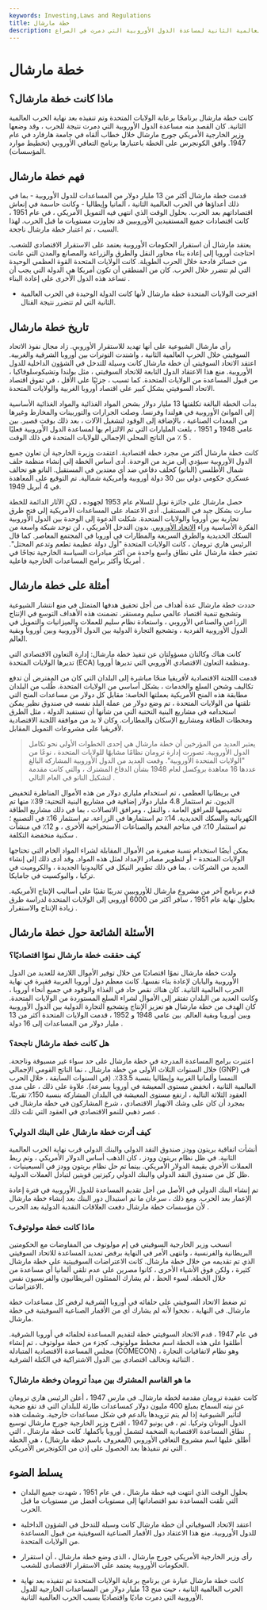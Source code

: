 ```yaml
---
keywords: Investing,Laws and Regulations
title: خطة مارشال
description: كانت خطة مارشال برنامجًا رعته الولايات المتحدة وتم تنفيذه بعد الحرب العالمية الثانية لمساعدة الدول الأوروبية التي دمرت في الصراع.
---
```


# خطة مارشال
## ماذا كانت خطة مارشال؟

كانت خطة مارشال برنامجًا برعاية الولايات المتحدة وتم تنفيذه بعد نهاية الحرب العالمية الثانية. كان القصد منه مساعدة الدول الأوروبية التي دمرت نتيجة للحرب ، وقد وضعها وزير الخارجية الأمريكي جورج مارشال خلال خطاب ألقاه في جامعة هارفارد في عام 1947. وافق الكونجرس على الخطة باعتبارها برنامج التعافي الأوروبي (تخطيط موارد المؤسسات).

## فهم خطة مارشال

قدمت خطة مارشال أكثر من 13 مليار دولار من المساعدات للدول الأوروبية - بما في ذلك أعداؤها في الحرب العالمية الثانية ، ألمانيا وإيطاليا - وكانت حاسمة في إنعاش اقتصاداتهم بعد الحرب. بحلول الوقت الذي انتهى فيه التمويل الأمريكي ، في عام 1951 ، كانت اقتصادات جميع المستفيدين الأوروبيين قد تجاوزت مستويات ما قبل الحرب. لهذا السبب ، تم اعتبار خطة مارشال ناجحة.

يعتقد مارشال أن استقرار الحكومات الأوروبية يعتمد على الاستقرار الاقتصادي للشعب. احتاجت أوروبا إلى إعادة بناء محاور النقل والطرق والزراعة والمصانع والمدن التي عانت من خسائر فادحة خلال الحرب الطويلة. كانت الولايات المتحدة القوة العظمى الوحيدة التي لم تتضرر خلال الحرب. كان من المنطقي أن تكون أمريكا هي الدولة التي يجب أن تساعد هذه الدول الأخرى على إعادة البناء .

- اقترحت الولايات المتحدة خطة مارشال لأنها كانت الدولة الوحيدة في الحرب العالمية الثانية التي لم تتضرر نتيجة القتال.

>

## تاريخ خطة مارشال

رأى مارشال الشيوعية على أنها تهديد للاستقرار الأوروبي. زاد مجال نفوذ الاتحاد السوفيتي خلال الحرب العالمية الثانية ، واشتدت التوترات بين أوروبا الشرقية والغربية. اعتقد الاتحاد السوفيتي أن خطة مارشال كانت وسيلة للتدخل في الشؤون الداخلية للدول الأوروبية. منع هذا الاعتقاد الدول التابعة للاتحاد السوفيتي ، مثل بولندا وتشيكوسلوفاكيا ، من قبول المساعدة من الولايات المتحدة. كما تسبب ، جزئيًا على الأقل ، في تفوق اقتصاد الاتحاد السوفيتي بشكل كبير على اقتصاد أوروبا الغربية والولايات المتحدة.

بدأت الخطة البالغة تكلفتها 13 مليار دولار بشحن المواد الغذائية والمواد الغذائية الأساسية إلى الموانئ الأوروبية في هولندا وفرنسا. وصلت الجرارات والتوربينات والمخارط وغيرها من المعدات الصناعية ، بالإضافة إلى الوقود لتشغيل الآلات ، بعد ذلك بوقت قصير. بين عامي 1948 و 1951 ، بلغت المليارات التي تم الالتزام بها لمساعدة الدول الأوروبية فعليًا 5 ٪ من الناتج المحلي الإجمالي للولايات المتحدة في ذلك الوقت .

كانت خطة مارشال أكثر من مجرد خطة اقتصادية. اعتقدت وزيرة الخارجية أن تعاون جميع الدول الأوروبية سيؤدي إلى مزيد من الوحدة. أدى أساس الخطة إلى إنشاء منظمة حلف شمال الأطلسي (الناتو) كحلف دفاعي ضد أي معتدين في المستقبل. الناتو هو تحالف عسكري حكومي دولي بين 30 دولة أوروبية وأمريكية شمالية. تم التوقيع على المعاهدة في 4 أبريل 1949.

حصل مارشال على جائزة نوبل للسلام عام 1953 لجهوده ، لكن الآثار الدائمة للخطة سارت بشكل جيد في المستقبل. أدى الاعتماد على المساعدات الأمريكية إلى فتح طرق تجارية بين أوروبا والولايات المتحدة. شكلت الدعوة إلى الوحدة بين الدول الأوروبية الفكرة الأساسية وراء [الاتحاد الأوروبي](/europeanunion). بدون التدخل الأمريكي ، لن توجد شبكة واسعة من السكك الحديدية والطرق السريعة والمطارات في أوروبا في المجتمع المعاصر. كما قال الرئيس هاري ترومان ، كانت الولايات المتحدة "أول دولة عظيمة تطعم وتدعم المحتل". تعتبر خطة مارشال على نطاق واسع واحدة من أكثر مبادرات السياسة الخارجية نجاحًا في أمريكا وأكثر برامج المساعدات الخارجية فاعلية .

## أمثلة على خطة مارشال

حددت خطة مارشال عدة أهداف من أجل تحقيق هدفها المتمثل في منع انتشار الشيوعية وتشجيع تنمية اقتصاد عالمي سليم ومستقر. تضمنت هذه الأهداف التوسع في الإنتاج الزراعي والصناعي الأوروبي ، واستعادة نظام سليم للعملات والميزانيات والتمويل في الدول الأوروبية الفردية ، وتشجيع التجارة الدولية بين الدول الأوروبية وبين أوروبا وبقية العالم.

كانت هناك وكالتان مسؤولتان عن تنفيذ خطة مارشال: إدارة التعاون الاقتصادي التي تديرها الولايات المتحدة (ECA) ومنظمة التعاون الاقتصادي الأوروبي التي تديرها أوروبا.

قدمت اللجنة الاقتصادية لأفريقيا منحًا مباشرة إلى البلدان التي كان من المفترض أن تدفع تكاليف وشحن السلع والخدمات ، بشكل أساسي من الولايات المتحدة. طُلب من البلدان مطابقة هذه المنح الأمريكية بعملتها الخاصة: مقابل كل دولار من مساعدات المنح التي تلقتها من الولايات المتحدة ، تم وضع دولار من عملة البلد نفسه في صندوق نظير يمكن استخدامه في مشاريع البنية التحتية التي من شأنها أن تستفيد الدولة ، مثل الطرق ومحطات الطاقة ومشاريع الإسكان والمطارات. وكان لا بد من موافقة اللجنة الاقتصادية لأفريقيا على مشروعات التمويل المقابل.

> يعتبر العديد من المؤرخين أن خطة مارشال هي إحدى الخطوات الأولى نحو تكامل الدول الأوروبية. تصورت إدارة ترومان نظامًا مشابهًا للولايات المتحدة ، نوعًا من "الولايات المتحدة الأوروبية". وقعت العديد من الدول الأوروبية المشاركة البالغ عددها 16 معاهدة بروكسل لعام 1948 بشأن الدفاع المشترك ، والتي كانت مقدمة لتشكيل الناتو في العام التالي .

>

في بريطانيا العظمى ، تم استخدام ملياري دولار من هذه الأموال المناظرة لتخفيض الديون. تم استثمار 4.8 مليار دولار إضافية في مشاريع البنية التحتية: 39٪ منها تم تخصيصها للمرافق العامة ، والنقل ، ومرافق الاتصالات ، بما في ذلك مشاريع الطاقة الكهربائية والسكك الحديدية. 14٪ تم استثمارها في الزراعة. تم استثمار 16٪ في التصنيع ؛ تم استثمار 10٪ في مناجم الفحم والصناعات الاستخراجية الأخرى ، و 12٪ في منشآت سكنية منخفضة التكلفة .

يمكن أيضًا استخدام نسبة صغيرة من الأموال المقابلة لشراء المواد الخام التي تحتاجها الولايات المتحدة - أو لتطوير مصادر الإمداد لمثل هذه المواد. وقد أدى ذلك إلى إنشاء العديد من الشركات ، بما في ذلك تطوير النيكل في كاليدونيا الجديدة ، والكروميت في تركيا ، والبوكسيت في جامايكا.

قدم برنامج آخر من مشروع مارشال للأوروبيين تدريبًا تقنيًا على أساليب الإنتاج الأمريكية. بحلول نهاية عام 1951 ، سافر أكثر من 6000 أوروبي إلى الولايات المتحدة لدراسة طرق زيادة الإنتاج والاستقرار .

## الأسئلة الشائعة حول خطة مارشال

### كيف حققت خطة مارشال نموًا اقتصاديًا؟

ولدت خطة مارشال نموًا اقتصاديًا من خلال توفير الأموال اللازمة للعديد من الدول الأوروبية واليابان لإعادة بناء نفسها. كانت معظم دول أوروبا الغربية فقيرة في نهاية الحرب العالمية الثانية. كان هناك نقص حاد في الغذاء والوقود في جميع أنحاء أوروبا ، وكانت العديد من البلدان تفتقر إلى الأموال لشراء السلع المستوردة من الولايات المتحدة. كان الهدف من خطة مارشال هو تعزيز الإنتاج وتشجيع التجارة الدولية بين الدول الأوروبية وبين أوروبا وبقية العالم. بين عامي 1948 و 1952 ، قدمت الولايات المتحدة أكثر من 13 مليار دولار من المساعدات إلى 16 دولة .

### هل كانت خطة مارشال ناجحة؟

اعتبرت برامج المساعدة المدرجة في خطة مارشال على حد سواء غير مسبوقة وناجحة. خلال السنوات الثلاث الأولى من خطة مارشال ، نما الناتج القومي الإجمالي (GNP) في النمسا وألمانيا الغربية وإيطاليا بنسبة 33.5٪. (في السنوات السابقة ، خلال الحرب العالمية الثانية ، انخفض مستوى المعيشة في أوروبا بسرعة). علاوة على ذلك ، على مدى العقود الثلاثة التالية ، ارتفع مستوى المعيشة في البلدان المشاركة بنسبة 150٪ تقريبًا. بمجرد أن كان على وشك الانهيار الاقتصادي ، شرع المشاركون في خطة مارشال في عصر ذهبي للنمو الاقتصادي في العقود التي تلت ذلك .

### كيف أثرت خطة مارشال على البنك الدولي؟

أنشأت اتفاقية بريتون وودز صندوق النقد الدولي والبنك الدولي قرب نهاية الحرب العالمية الثانية. في ظل نظام بريتون وودز ، كان الذهب أساس الدولار الأمريكي ، وتم ربط العملات الأخرى بقيمة الدولار الأمريكي. بينما تم حل نظام بريتون وودز في السبعينيات ، ظل كل من صندوق النقد الدولي والبنك الدولي ركيزتين قويتين لتبادل العملات الدولية.

تم إنشاء البنك الدولي في الأصل من أجل تقديم المساعدة للدول الأوروبية في فترة إعادة الإعمار بعد الحرب. ومع ذلك ، سرعان ما تم استبدال دور البنك بعد إنشاء خطة مارشال لأن مؤسسات خطة مارشال دفعت العلاقات النقدية الدولية بعد الحرب .

### ماذا كانت خطة مولوتوف؟

انسحب وزير الخارجية السوفيتي في إم مولوتوف من المفاوضات مع الحكومتين البريطانية والفرنسية ، وانتهى الأمر في النهاية برفض تمديد المساعدة للاتحاد السوفيتي الذي تم تقديمه من خلال خطة مارشال. كانت الاعتراضات السوفييتية على خطة مارشال كثيرة ، ولكن فوق الأشياء الأخرى ، كانوا مصرين على عدم تلقي ألمانيا أي مساعدة من خلال الخطة. لسوء الحظ ، لم يشارك الممثلون البريطانيون والفرنسيون نفس الاعتراضات.

ثم ضغط الاتحاد السوفيتي على حلفائه في أوروبا الشرقية لرفض كل مساعدات خطة مارشال. في النهاية ، نجحوا لأنه لم يشارك أي من الأقمار الصناعية السوفيتية في خطة مارشال.

في عام 1947 ، قدم الاتحاد السوفيتي خطة لتقديم المساعدة لحلفائه في أوروبا الشرقية. أطلقوا على هذه الخطة اسم مخطط مولوتوف. كجزء من خطة مولوتوف ، تم إنشاء مجلس المساعدة الاقتصادية المتبادلة (COMECON) ، وهو نظام لاتفاقيات التجارة الثنائية وتحالف اقتصادي بين الدول الاشتراكية في الكتلة الشرقية .

### ما هو القاسم المشترك بين مبدأ ترومان وخطة مارشال؟

كانت عقيدة ترومان مقدمة لخطة مارشال. في مارس 1947 ، أعلن الرئيس هاري ترومان عن نيته السماح بمبلغ 400 مليون دولار كمساعدات طارئة للبلدان التي قد تقع ضحية لتأثير الشيوعية إذا لم يتم تزويدها بالدعم في شكل مساعدات خارجية. وشملت هذه الدول اليونان وتركيا. ثم ، في يونيو 1947 ، اقترح وزير الخارجية جورج مارشال توسيع نطاق المساعدة الاقتصادية الضخمة لتشمل أوروبا بأكملها. كانت خطة مارشال ، التي أُطلق عليها اسم مشروع التعافي الأوروبي (المعروف باسم خطة مارشال) ، هي الخطة التي تم تنفيذها بعد الحصول على إذن من الكونجرس الأمريكي .

## يسلط الضوء

- بحلول الوقت الذي انتهت فيه خطة مارشال ، في عام 1951 ، شهدت جميع البلدان التي تلقت المساعدة نمو اقتصاداتها إلى مستويات أفضل من مستويات ما قبل الحرب.

- اعتقد الاتحاد السوفياتي أن خطة مارشال كانت وسيلة للتدخل في الشؤون الداخلية للدول الأوروبية. منع هذا الاعتقاد دول الأقمار الصناعية السوفيتية من قبول المساعدة من الولايات المتحدة.

- رأى وزير الخارجية الأمريكى جورج مارشال ، الذى وضع خطة مارشال ، أن استقرار الحكومات الأوروبية يعتمد على الاستقرار الاقتصادى للشعب.

- كانت خطة مارشال عبارة عن برنامج برعاية الولايات المتحدة تم تنفيذه بعد نهاية الحرب العالمية الثانية ، حيث منح 13 مليار دولار من المساعدات الخارجية للدول الأوروبية التي دمرت ماديًا واقتصاديًا بسبب الحرب العالمية الثانية.

